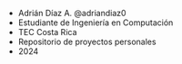 - Adrián Díaz A. @adriandiaz0
-  Estudiante de Ingeniería en Computación
-  TEC Costa Rica
-  Repositorio de proyectos personales
-  2024

<!---
adriandiaz0/adriandiaz0 is a ✨ special ✨ repository because its `README.md` (this file) appears on your GitHub profile.
You can click the Preview link to take a look at your changes.
--->
